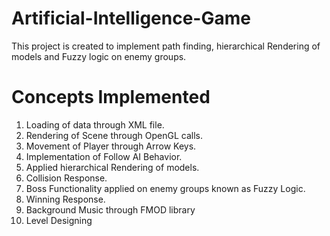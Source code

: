 # Artificial-Intelligence-Game
This project is created to implement path finding, hierarchical Rendering of models and Fuzzy logic on enemy groups.

# Concepts Implemented

1. Loading of data through XML file.
2. Rendering of Scene through OpenGL calls.
3. Movement of Player through Arrow Keys.
4. Implementation of Follow AI Behavior.
5. Applied hierarchical Rendering of models.
6. Collision Response.
7. Boss Functionality applied on enemy groups known as Fuzzy Logic.
8. Winning Response.
9. Background Music through FMOD library
10. Level Designing
